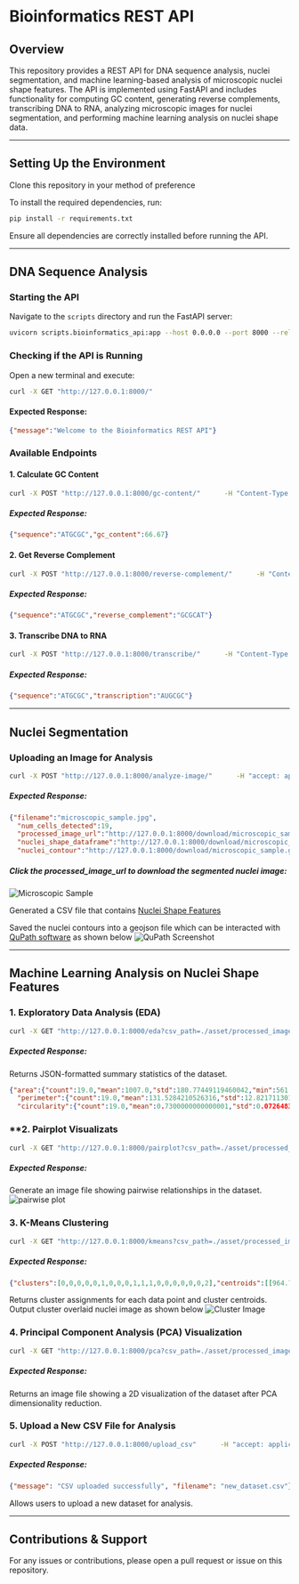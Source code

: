 # Bioinformatics REST API

## Overview
This repository provides a REST API for DNA sequence analysis, nuclei segmentation, and machine learning-based analysis of microscopic nuclei shape features. The API is implemented using FastAPI and includes functionality for computing GC content, generating reverse complements, transcribing DNA to RNA, analyzing microscopic images for nuclei segmentation, and performing machine learning analysis on nuclei shape data.

---

## **Setting Up the Environment**

Clone this repository in your method of preference

To install the required dependencies, run:
```sh
pip install -r requirements.txt
```

Ensure all dependencies are correctly installed before running the API.

---

## **DNA Sequence Analysis**

### **Starting the API**
Navigate to the `scripts` directory and run the FastAPI server:
```sh
uvicorn scripts.bioinformatics_api:app --host 0.0.0.0 --port 8000 --reload
```

### **Checking if the API is Running**
Open a new terminal and execute:
```sh
curl -X GET "http://127.0.0.1:8000/"
```
#### **Expected Response:**
```json
{"message":"Welcome to the Bioinformatics REST API"}
```

### **Available Endpoints**

#### **1. Calculate GC Content**
```sh
curl -X POST "http://127.0.0.1:8000/gc-content/"      -H "Content-Type: application/json"      -d '{"sequence": "ATGCGC"}'
```
##### **Expected Response:**
```json
{"sequence":"ATGCGC","gc_content":66.67}
```

#### **2. Get Reverse Complement**
```sh
curl -X POST "http://127.0.0.1:8000/reverse-complement/"      -H "Content-Type: application/json"      -d '{"sequence": "ATGCGC"}'
```
##### **Expected Response:**
```json
{"sequence":"ATGCGC","reverse_complement":"GCGCAT"}
```

#### **3. Transcribe DNA to RNA**
```sh
curl -X POST "http://127.0.0.1:8000/transcribe/"      -H "Content-Type: application/json"      -d '{"sequence": "ATGCGC"}'
```
##### **Expected Response:**
```json
{"sequence":"ATGCGC","transcription":"AUGCGC"}
```

---

## **Nuclei Segmentation**

### **Uploading an Image for Analysis**
```sh
curl -X POST "http://127.0.0.1:8000/analyze-image/"      -H "accept: application/json"      -H "Content-Type: multipart/form-data"      -F "file=@./asset/microscopic_sample.jpg"
```
##### **Expected Response:**
```json
{"filename":"microscopic_sample.jpg",
  "num_cells_detected":19,
  "processed_image_url":"http://127.0.0.1:8000/download/microscopic_sample.png",
  "nuclei_shape_dataframe":"http://127.0.0.1:8000/download/microscopic_sample.csv",
  "nuclei_contour":"http://127.0.0.1:8000/download/microscopic_sample.geojson"}
```

##### **Click the processed_image_url to download the segmented nuclei image:**
![Microscopic Sample](./asset/readme_asset/microscopic_sample.png)

Generated a CSV file that contains 
[Nuclei Shape Features](./asset/readme_asset/microscopic_samplenuclei_shape_features.csv)

Saved the nuclei contours into a geojson file which can be interacted with [QuPath software](https://qupath.github.io/) as shown below
![QuPath Screenshot](./asset/readme_asset/qupath_screenshot.png)


---

## **Machine Learning Analysis on Nuclei Shape Features**

### **1. Exploratory Data Analysis (EDA)**
```sh
curl -X GET "http://127.0.0.1:8000/eda?csv_path=./asset/processed_images/microscopic_sample.csv"
```
##### **Expected Response:**
Returns JSON-formatted summary statistics of the dataset.
```json
{"area":{"count":19.0,"mean":1007.0,"std":180.77449119460042,"min":561.5,"25%":922.25,"50%":992.5,"75%":1052.0,"max":1461.5},
  "perimeter":{"count":19.0,"mean":131.5284210526316,"std":12.821711301606909,"min":105.7,"25%":124.155,"50%":126.67,"75%":138.055,"max":160.47},
  "circularity":{"count":19.0,"mean":0.7300000000000001,"std":0.0726483157256779,"min":0.6,"25%":0.66,"50%":0.75,"75%":0.79,"max":0.82}}
```
### **2. Pairplot Visualizats
```sh
curl -X GET "http://127.0.0.1:8000/pairplot?csv_path=./asset/processed_images/microscopic_sample.csv" --output "./asset/processed_images/pairplot.png"
```
##### **Expected Response:**
Generate an image file showing pairwise relationships in the dataset.
![pairwise plot](./asset/readme_asset/pairplot.png)

### **3. K-Means Clustering**
```sh
curl -X GET "http://127.0.0.1:8000/kmeans?csv_path=./asset/processed_images/microscopic_sample.csv"
```
##### **Expected Response:**
```json
{"clusters":[0,0,0,0,0,1,0,0,0,1,1,1,0,0,0,0,0,0,2],"centroids":[[964.7142857142857,128.0275702902249,0.7424552692749306],[1266.375,150.23580291867256,0.709093381954237],[561.5,105.6984841823578,0.6315708925691229]]}
```
Returns cluster assignments for each data point and cluster centroids.
Output cluster overlaid nuclei image as shown below
![Cluster Image](./asset/readme_asset/microscopic_sample_clustered.png)


### **4. Principal Component Analysis (PCA) Visualization**
```sh
curl -X GET "http://127.0.0.1:8000/pca?csv_path=./asset/processed_images/microscopic_sample.csv" --output "./asset/processed_images/pca_plot.png"
```
##### **Expected Response:**
Returns an image file showing a 2D visualization of the dataset after PCA dimensionality reduction.

### **5. Upload a New CSV File for Analysis**
```sh
curl -X POST "http://127.0.0.1:8000/upload_csv"      -H "accept: application/json"      -H "Content-Type: multipart/form-data"      -F "file=@./asset/processed_images/new_dataset.csv"
```
##### **Expected Response:**
```json
{"message": "CSV uploaded successfully", "filename": "new_dataset.csv"}
```
Allows users to upload a new dataset for analysis.

---

## **Contributions & Support**
For any issues or contributions, please open a pull request or issue on this repository.
